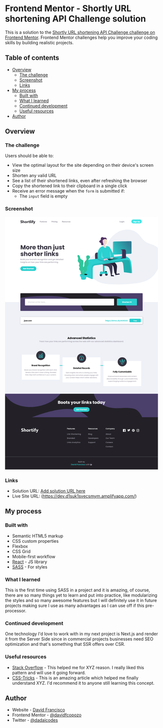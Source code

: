 # Frontend Mentor - Shortly URL shortening API Challenge solution

This is a solution to the [Shortly URL shortening API Challenge challenge on Frontend Mentor](https://www.frontendmentor.io/challenges/url-shortening-api-landing-page-2ce3ob-G). Frontend Mentor challenges help you improve your coding skills by building realistic projects.

## Table of contents

- [Overview](#overview)
  - [The challenge](#the-challenge)
  - [Screenshot](#screenshot)
  - [Links](#links)
- [My process](#my-process)
  - [Built with](#built-with)
  - [What I learned](#what-i-learned)
  - [Continued development](#continued-development)
  - [Useful resources](#useful-resources)
- [Author](#author)

## Overview

### The challenge

Users should be able to:

- View the optimal layout for the site depending on their device's screen size
- Shorten any valid URL
- See a list of their shortened links, even after refreshing the browser
- Copy the shortened link to their clipboard in a single click
- Receive an error message when the `form` is submitted if:
  - The `input` field is empty

### Screenshot

![](./src/assets/Shortlify.png)

### Links

- Solution URL: [Add solution URL here](https://your-solution-url.com)
- Live Site URL: (https://dev.d1suk1svecsmym.amplifyapp.com/)

## My process

### Built with

- Semantic HTML5 markup
- CSS custom properties
- Flexbox
- CSS Grid
- Mobile-first workflow
- [React](https://reactjs.org/) - JS library
- [SASS](https://sass-lang.com/) - For styles

### What I learned

This is the first time using SASS in a project and it is amazing, of course, there are so many things yet to learn and put into practice, like modularizing the styles and so many awesome features but I will definitely use it in future projects making sure I use as many advantages as I can use off if this pre-processor.

### Continued development

One technology I'd love to work with in my next project is Next.js and render it from the Server Side since in commercial projects businesses need SEO optimization and that's something that SSR offers over CSR.

### Useful resources

- [Stack Overflow](https://stackoverflow.com/) - This helped me for XYZ reason. I really liked this pattern and will use it going forward.
- [CSS-Tricks](https://css-tricks.com/) - This is an amazing article which helped me finally understand XYZ. I'd recommend it to anyone still learning this concept.

## Author

- Website - [David Francisco](https://davidfrancisco.netlify.com/)
- Frontend Mentor - [@davidfcopozo](https://www.frontendmentor.io/profile/davidfcopozo)
- Twitter - [@dadaicodes](https://www.twitter.com/dadaicodes)
